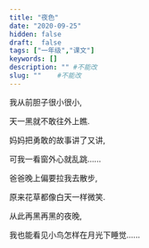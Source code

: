 ```yaml
---
title: "夜色"
date: "2020-09-25"
hidden: false
draft:  false
tags: ["一年级","课文"]
keywords: []
description: "" #不能改
slug: ""    #不能改
---
```


我从前胆子很小很小,

天一黑就不敢往外上瞧.

<!--more-->
妈妈把勇敢的故事讲了又讲,

可我一看窗外心就乱跳......



爸爸晚上偏要拉我去散步,

原来花草都像白天一样微笑.

从此再黑再黑的夜晚,

我也能看见小鸟怎样在月光下睡觉......  